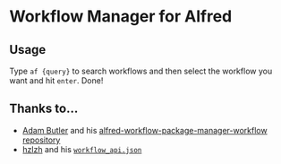 # Workflow Manager for Alfred


## Usage

Type `af {query}` to search workflows and then select the workflow you want and hit `enter`. Done!


## Thanks to...

* [Adam Butler](https://github.com/adambutler) and his [alfred-workflow-package-manager-workflow repository](https://github.com/adambutler/alfred-workflow-package-manager-workflow)
* [hzlzh](https://github.com/hzlzh) and his [`workflow_api.json`](workflow_api.json)
